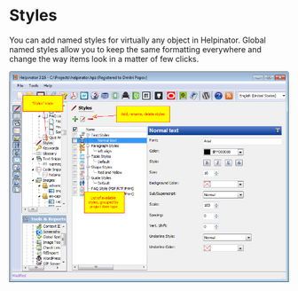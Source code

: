 # Styles

You can add named styles for virtually any object in Helpinator. Global named styles allow you to keep the same formatting everywhere and change the way items look in a matter of few clicks.


![styles.png](images/styles.png "styles.png")

